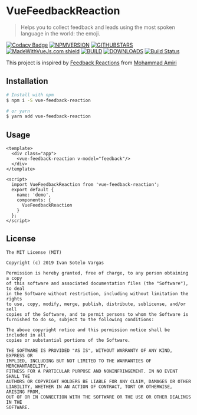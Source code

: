 # VueFeedbackReaction

> Helps you to collect feedback and leads using the most spoken language in the world: the emoji.

[![Codacy Badge](https://api.codacy.com/project/badge/Grade/afda1cbc405d4ef2844920e9c46772df)](https://www.codacy.com/manual/IvanSotelo/VueFeedbackReaction?utm_source=github.com&amp;utm_medium=referral&amp;utm_content=IvanSotelo/VueFeedbackReaction&amp;utm_campaign=Badge_Grade)
[![NPMVERSION](https://img.shields.io/npm/v/vue-feedback-reaction.svg)](http://npmjs.com/package/vue-feedback-reaction) [![GITHUBSTARS](https://img.shields.io/github/stars/IvanSotelo/VueFeedbackReaction.svg)](https://github.com/IvanSotelo/VueFeedbackReaction/stargazers) [![MadeWithVueJs.com shield](https://madewithvuejs.com/storage/repo-shields/1774-shield.svg)](https://madewithvuejs.com/p/vuefeedbackreaction/shield-link) [![BUILD](https://travis-ci.org/IvanSotelo/VueFeedbackReaction.svg?branch=master)](https://travis-ci.org/IvanSotelo/VueFeedbackReaction) [![DOWNLOADS](https://img.shields.io/npm/dt/vue-feedback-reaction.svg)](https://npmjs.com/package/vue-feedback-reaction)
[![Build Status](https://github.com/IvanSotelo/VueFeedbackReaction/workflows/Build/badge.svg)](https://github.com/IvanSotelo/VueFeedbackReaction/actions)

This project is inspired by [Feedback Reactions](https://dribbble.com/shots/4793955-Feedback-Reactions) from [Mohammad Amiri](https://dribbble.com/pixelamiri)

## Installation

``` bash
# Install with npm
$ npm i -S vue-feedback-reaction

# or yarn
$ yarn add vue-feedback-reaction
```


## Usage

``` vue
<template>
  <div class="app">
    <vue-feedback-reaction v-model="feedback"/>
  </div>
</template>

<script>
  import VueFeedbackReaction from 'vue-feedback-reaction';
  export default {
    name: 'demo',
    components: {
      VueFeedbackReaction
    }
  };
</script>
```

## License

```
The MIT License (MIT)

Copyright (c) 2019 Ivan Sotelo Vargas

Permission is hereby granted, free of charge, to any person obtaining a copy
of this software and associated documentation files (the "Software"), to deal
in the Software without restriction, including without limitation the rights
to use, copy, modify, merge, publish, distribute, sublicense, and/or sell
copies of the Software, and to permit persons to whom the Software is
furnished to do so, subject to the following conditions:

The above copyright notice and this permission notice shall be included in all
copies or substantial portions of the Software.

THE SOFTWARE IS PROVIDED "AS IS", WITHOUT WARRANTY OF ANY KIND, EXPRESS OR
IMPLIED, INCLUDING BUT NOT LIMITED TO THE WARRANTIES OF MERCHANTABILITY,
FITNESS FOR A PARTICULAR PURPOSE AND NONINFRINGEMENT. IN NO EVENT SHALL THE
AUTHORS OR COPYRIGHT HOLDERS BE LIABLE FOR ANY CLAIM, DAMAGES OR OTHER
LIABILITY, WHETHER IN AN ACTION OF CONTRACT, TORT OR OTHERWISE, ARISING FROM,
OUT OF OR IN CONNECTION WITH THE SOFTWARE OR THE USE OR OTHER DEALINGS IN THE
SOFTWARE.
```
